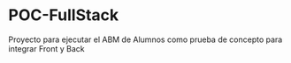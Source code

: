 # POC-FullStack
Proyecto para ejecutar el ABM de Alumnos como prueba de concepto para integrar Front y Back
